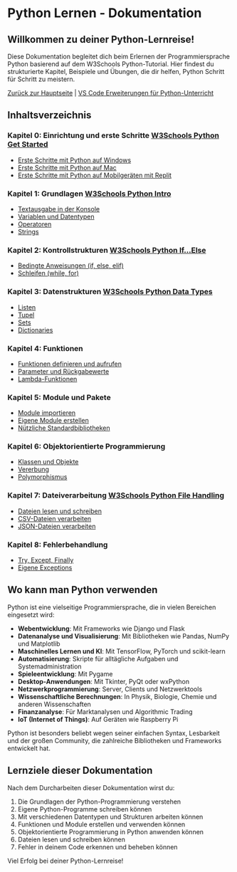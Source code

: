 # Python Lernen - Dokumentation

## Willkommen zu deiner Python-Lernreise!

Diese Dokumentation begleitet dich beim Erlernen der Programmiersprache Python basierend auf dem W3Schools Python-Tutorial. Hier findest du strukturierte Kapitel, Beispiele und Übungen, die dir helfen, Python Schritt für Schritt zu meistern.

[Zurück zur Hauptseite](/README.md) | [VS Code Erweiterungen für Python-Unterricht](/.vscode/extensions.md)

## Inhaltsverzeichnis

### Kapitel 0: Einrichtung und erste Schritte [W3Schools Python Get Started](https://www.w3schools.com/python/python_getstarted.asp)
- [Erste Schritte mit Python auf Windows](Erste_Schritte_Win_PC.md)
- [Erste Schritte mit Python auf Mac](Erste_Schritte_Mac.md)
- [Erste Schritte mit Python auf Mobilgeräten mit Replit](Erste_Schritte_Mobile_Replit.md)

### Kapitel 1: Grundlagen [W3Schools Python Intro](https://www.w3schools.com/python/python_intro.asp)
- [Textausgabe in der Konsole](/Projekte/Kapitel_1/Textausgabe_InDerKonsole.md)
- [Variablen und Datentypen](/Projekte/Kapitel_1/Variablen_und_Datentypen.md)
- [Operatoren](/Projekte/Kapitel_1/Operatoren.md)
- [Strings](/Projekte/Kapitel_1/Strings.md)

### Kapitel 2: Kontrollstrukturen [W3Schools Python If...Else](https://www.w3schools.com/python/python_conditions.asp)
- [Bedingte Anweisungen (if, else, elif)](/Projekte/Kapitel_2/Bedingte_Anweisungen.md)
- [Schleifen (while, for)](/Projekte/Kapitel_2/Schleifen.md)

### Kapitel 3: Datenstrukturen [W3Schools Python Data Types](https://www.w3schools.com/python/python_datatypes.asp)
- [Listen](/Projekte/Kapitel_3/Listen.md)
- [Tupel](/Projekte/Kapitel_3/Tupel.md)
- [Sets](/Projekte/Kapitel_3/Sets.md)
- [Dictionaries](/Projekte/Kapitel_3/Dictionaries.md)

### Kapitel 4: Funktionen
- [Funktionen definieren und aufrufen](/Projekte/Kapitel_4/Funktionen.md)
- [Parameter und Rückgabewerte](/Projekte/Kapitel_4/Parameter_und_Rueckgabewerte.md)
- [Lambda-Funktionen](/Projekte/Kapitel_4/Lambda_Funktionen.md)

### Kapitel 5: Module und Pakete
- [Module importieren](/Projekte/Kapitel_5/Module.md)
- [Eigene Module erstellen](/Projekte/Kapitel_5/Eigene_Module.md)
- [Nützliche Standardbibliotheken](/Projekte/Kapitel_5/Standardbibliotheken.md)

### Kapitel 6: Objektorientierte Programmierung
- [Klassen und Objekte](/Projekte/Kapitel_6/Klassen_und_Objekte.md)
- [Vererbung](/Projekte/Kapitel_6/Vererbung.md)
- [Polymorphismus](/Projekte/Kapitel_6/Polymorphismus.md)

### Kapitel 7: Dateiverarbeitung [W3Schools Python File Handling](https://www.w3schools.com/python/python_file_handling.asp)
- [Dateien lesen und schreiben](/Projekte/Kapitel_7/Dateien_lesen_schreiben.md)
- [CSV-Dateien verarbeiten](/Projekte/Kapitel_7/CSV_Dateien.md)
- [JSON-Dateien verarbeiten](/Projekte/Kapitel_7/JSON_Dateien.md)

### Kapitel 8: Fehlerbehandlung
- [Try, Except, Finally](/Projekte/Kapitel_8/Fehlerbehandlung.md)
- [Eigene Exceptions](/Projekte/Kapitel_8/Eigene_Exceptions.md)

## Wo kann man Python verwenden

Python ist eine vielseitige Programmiersprache, die in vielen Bereichen eingesetzt wird:

- **Webentwicklung**: Mit Frameworks wie Django und Flask
- **Datenanalyse und Visualisierung**: Mit Bibliotheken wie Pandas, NumPy und Matplotlib
- **Maschinelles Lernen und KI**: Mit TensorFlow, PyTorch und scikit-learn
- **Automatisierung**: Skripte für alltägliche Aufgaben und Systemadministration
- **Spieleentwicklung**: Mit Pygame
- **Desktop-Anwendungen**: Mit Tkinter, PyQt oder wxPython
- **Netzwerkprogrammierung**: Server, Clients und Netzwerktools
- **Wissenschaftliche Berechnungen**: In Physik, Biologie, Chemie und anderen Wissenschaften
- **Finanzanalyse**: Für Marktanalysen und Algorithmic Trading
- **IoT (Internet of Things)**: Auf Geräten wie Raspberry Pi

Python ist besonders beliebt wegen seiner einfachen Syntax, Lesbarkeit und der großen Community, die zahlreiche Bibliotheken und Frameworks entwickelt hat.

## Lernziele dieser Dokumentation

Nach dem Durcharbeiten dieser Dokumentation wirst du:

1. Die Grundlagen der Python-Programmierung verstehen
2. Eigene Python-Programme schreiben können
3. Mit verschiedenen Datentypen und Strukturen arbeiten können
4. Funktionen und Module erstellen und verwenden können
5. Objektorientierte Programmierung in Python anwenden können
6. Dateien lesen und schreiben können
7. Fehler in deinem Code erkennen und beheben können

Viel Erfolg bei deiner Python-Lernreise!
